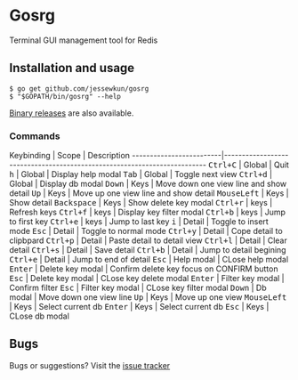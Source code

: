 # Gosrg

Terminal GUI management tool for Redis



## Installation and usage

```
$ go get github.com/jessewkun/gosrg
$ "$GOPATH/bin/gosrg" --help
```
[Binary releases](https://github.com/jessewkun/gosrg/releases) are also available.


### Commands

Keybinding               | Scope                | Description
-------------------------|-------------------------------------------------------------------------
<kbd>Ctrl+C</kbd>        | Global               | Quit
<kbd>h</kbd>             | Global               | Display help modal
<kbd>Tab</kbd>           | Global               | Toggle next view
<kbd>Ctrl+d</kbd>        | Global               | Display db modal
<kbd>Down</kbd>          | Keys                 | Move down one view line and show detail
<kbd>Up</kbd>            | Keys                 | Move up one view line and show detail
<kbd>MouseLeft</kbd>     | Keys                 | Show detail
<kbd>Backspace</kbd>     | Keys                 | Show delete key modal
<kbd>Ctrl+r</kbd>        | keys                 | Refresh keys
<kbd>Ctrl+f</kbd>        | keys                 | Display key filter modal
<kbd>Ctrl+b</kbd>        | keys                 | Jump to first key
<kbd>Ctrl+e</kbd>        | keys                 | Jump to last key
<kbd>i</kbd>             | Detail               | Toggle to insert mode
<kbd>Esc</kbd>           | Detail               | Toggle to normal mode
<kbd>Ctrl+y</kbd>        | Detail               | Cope detail to clipbpard
<kbd>Ctrl+p</kbd>        | Detail               | Paste detail to detail view
<kbd>Ctrl+l</kbd>        | Detail               | Clear detail
<kbd>Ctrl+s</kbd>        | Detail               | Save detail
<kbd>Ctrl+b</kbd>        | Detail               | Jump to detail begining
<kbd>Ctrl+e</kbd>        | Detail               | Jump to end of detail
<kbd>Esc</kbd>           | Help modal           | CLose help modal
<kbd>Enter</kbd>         | Delete key modal     | Confirm delete key focus on CONFIRM button
<kbd>Esc</kbd>           | Delete key modal     | CLose key delete modal
<kbd>Enter</kbd>         | Filter key modal     | Confirm filter
<kbd>Esc</kbd>           | Filter key modal     | CLose key filter modal
<kbd>Down</kbd>          | Db modal             | Move down one view line
<kbd>Up</kbd>            | Keys                 | Move up one view
<kbd>MouseLeft</kbd>     | Keys                 | Select current db
<kbd>Enter</kbd>         | Keys                 | Select current db
<kbd>Esc</kbd>           | Keys                 | CLose db modal


## Bugs

Bugs or suggestions? Visit the [issue tracker](https://github.com/jessewkun/gosrg/issues)

